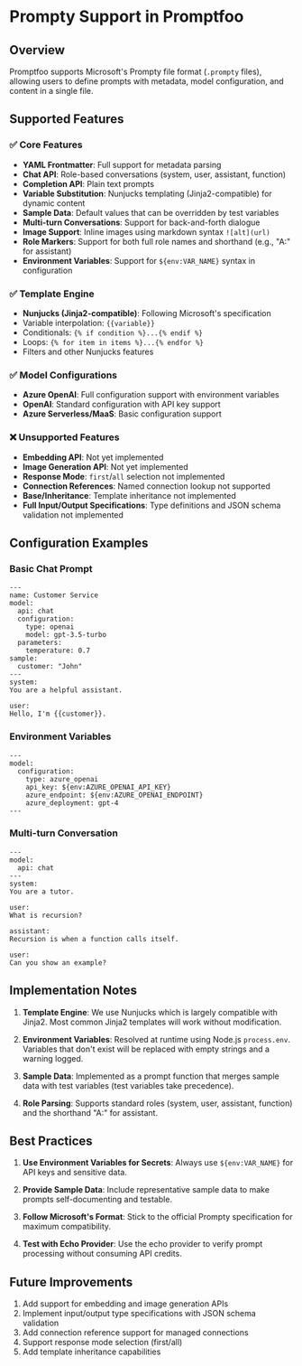 # Prompty Support in Promptfoo

## Overview

Promptfoo supports Microsoft's Prompty file format (`.prompty` files), allowing users to define prompts with metadata, model configuration, and content in a single file.

## Supported Features

### ✅ Core Features
- **YAML Frontmatter**: Full support for metadata parsing
- **Chat API**: Role-based conversations (system, user, assistant, function)
- **Completion API**: Plain text prompts
- **Variable Substitution**: Nunjucks templating (Jinja2-compatible) for dynamic content
- **Sample Data**: Default values that can be overridden by test variables
- **Multi-turn Conversations**: Support for back-and-forth dialogue
- **Image Support**: Inline images using markdown syntax `![alt](url)`
- **Role Markers**: Support for both full role names and shorthand (e.g., "A:" for assistant)
- **Environment Variables**: Support for `${env:VAR_NAME}` syntax in configuration

### ✅ Template Engine
- **Nunjucks (Jinja2-compatible)**: Following Microsoft's specification
- Variable interpolation: `{{variable}}`
- Conditionals: `{% if condition %}...{% endif %}`
- Loops: `{% for item in items %}...{% endfor %}`
- Filters and other Nunjucks features

### ✅ Model Configurations
- **Azure OpenAI**: Full configuration support with environment variables
- **OpenAI**: Standard configuration with API key support
- **Azure Serverless/MaaS**: Basic configuration support

### ❌ Unsupported Features
- **Embedding API**: Not yet implemented
- **Image Generation API**: Not yet implemented
- **Response Mode**: `first`/`all` selection not implemented
- **Connection References**: Named connection lookup not supported
- **Base/Inheritance**: Template inheritance not implemented
- **Full Input/Output Specifications**: Type definitions and JSON schema validation not implemented

## Configuration Examples

### Basic Chat Prompt
```prompty
---
name: Customer Service
model:
  api: chat
  configuration:
    type: openai
    model: gpt-3.5-turbo
  parameters:
    temperature: 0.7
sample:
  customer: "John"
---
system:
You are a helpful assistant.

user:
Hello, I'm {{customer}}.
```

### Environment Variables
```prompty
---
model:
  configuration:
    type: azure_openai
    api_key: ${env:AZURE_OPENAI_API_KEY}
    azure_endpoint: ${env:AZURE_OPENAI_ENDPOINT}
    azure_deployment: gpt-4
---
```

### Multi-turn Conversation
```prompty
---
model:
  api: chat
---
system:
You are a tutor.

user:
What is recursion?

assistant:
Recursion is when a function calls itself.

user:
Can you show an example?
```

## Implementation Notes

1. **Template Engine**: We use Nunjucks which is largely compatible with Jinja2. Most common Jinja2 templates will work without modification.

2. **Environment Variables**: Resolved at runtime using Node.js `process.env`. Variables that don't exist will be replaced with empty strings and a warning logged.

3. **Sample Data**: Implemented as a prompt function that merges sample data with test variables (test variables take precedence).

4. **Role Parsing**: Supports standard roles (system, user, assistant, function) and the shorthand "A:" for assistant.

## Best Practices

1. **Use Environment Variables for Secrets**: Always use `${env:VAR_NAME}` for API keys and sensitive data.

2. **Provide Sample Data**: Include representative sample data to make prompts self-documenting and testable.

3. **Follow Microsoft's Format**: Stick to the official Prompty specification for maximum compatibility.

4. **Test with Echo Provider**: Use the echo provider to verify prompt processing without consuming API credits.

## Future Improvements

1. Add support for embedding and image generation APIs
2. Implement input/output type specifications with JSON schema validation
3. Add connection reference support for managed connections
4. Support response mode selection (first/all)
5. Add template inheritance capabilities 